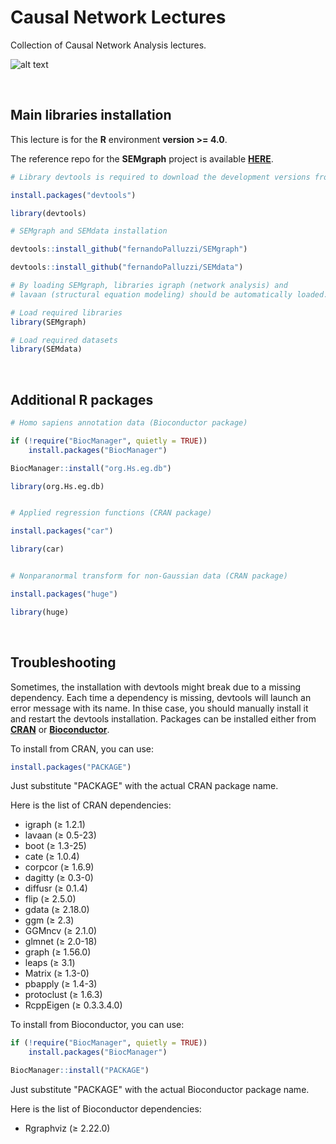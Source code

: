 # Causal Network Lectures
Collection of Causal Network Analysis lectures.

![alt text](https://github.com/fernandoPalluzzi/Causal_Network_Lectures/blob/main/ALS_LCC.png?raw=true)

  &nbsp;

## Main libraries installation

This lecture is for the **R** environment **version >= 4.0**.

The reference repo for the **SEMgraph** project is available [**HERE**](https://github.com/fernandoPalluzzi/SEMgraph).

```r
# Library devtools is required to download the development versions from GitHub.

install.packages("devtools")

library(devtools)

# SEMgraph and SEMdata installation

devtools::install_github("fernandoPalluzzi/SEMgraph")

devtools::install_github("fernandoPalluzzi/SEMdata")

# By loading SEMgraph, libraries igraph (network analysis) and 
# lavaan (structural equation modeling) should be automatically loaded.

# Load required libraries
library(SEMgraph)

# Load required datasets
library(SEMdata)
```
&nbsp;

## Additional R packages

```r
# Homo sapiens annotation data (Bioconductor package)

if (!require("BiocManager", quietly = TRUE))
    install.packages("BiocManager")

BiocManager::install("org.Hs.eg.db")

library(org.Hs.eg.db)


# Applied regression functions (CRAN package)

install.packages("car")

library(car)


# Nonparanormal transform for non-Gaussian data (CRAN package)

install.packages("huge")

library(huge)
```
&nbsp;

## Troubleshooting

Sometimes, the installation with devtools might break due to a missing dependency. Each time a dependency is missing, devtools will launch an error message with its name. In thise case, you should manually install it and restart the devtools installation. Packages can be installed either from [**CRAN**](https://cran.r-project.org/) or [**Bioconductor**](https://www.bioconductor.org/).

To install from CRAN, you can use:

```r
install.packages("PACKAGE")
```

Just substitute "PACKAGE" with the actual CRAN package name.

Here is the list of CRAN dependencies:

- igraph (≥ 1.2.1)
- lavaan (≥ 0.5-23)
- boot (≥ 1.3-25)
- cate (≥ 1.0.4)
- corpcor (≥ 1.6.9)
- dagitty (≥ 0.3-0)
- diffusr (≥ 0.1.4)
- flip (≥ 2.5.0)
- gdata (≥ 2.18.0)
- ggm (≥ 2.3)
- GGMncv (≥ 2.1.0)
- glmnet (≥ 2.0-18)
- graph (≥ 1.56.0)
- leaps (≥ 3.1)
- Matrix (≥ 1.3-0)
- pbapply (≥ 1.4-3)
- protoclust (≥ 1.6.3)
- RcppEigen (≥ 0.3.3.4.0)

To install from Bioconductor, you can use:

```r
if (!require("BiocManager", quietly = TRUE))
    install.packages("BiocManager")

BiocManager::install("PACKAGE")
```

Just substitute "PACKAGE" with the actual Bioconductor package name.

Here is the list of Bioconductor dependencies:
- Rgraphviz (≥ 2.22.0)
